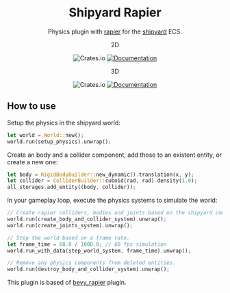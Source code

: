 <div align="center">

# Shipyard Rapier

Physics plugin with [rapier](https://github.com/dimforge/rapier) for the [shipyard](https://github.com/leudz/shipyard) ECS.

2D

![Crates.io](https://img.shields.io/crates/v/shipyard_rapier2d)
[![Documentation](https://docs.rs/shipyard_rapier2d/badge.svg)](https://docs.rs/shipyard_rapier2d)

3D

![Crates.io](https://img.shields.io/crates/v/shipyard_rapier3d)
[![Documentation](https://docs.rs/shipyard_rapier3d/badge.svg)](https://docs.rs/shipyard_rapier3d)

</div>

## How to use

Setup the physics in the shipyard world:
```rust
let world = World::new();
world.run(setup_physics).unwrap();
```

Create an body and a collider component, add those to an existent entity, or create a new one:
```rust
let body = RigidBodyBuilder::new_dynamic().translation(x, y);
let collider = ColliderBuilder::cuboid(rad, rad).density(1.0);
all_storages.add_entity((body, collider));
```

In your gameplay loop, execute the physics systems to simulate the world:
```rust
// Create rapier colliders, bodies and joints based on the shipyard components.
world.run(create_body_and_collider_system).unwrap();
world.run(create_joints_system).unwrap();

// Step the world based on a frame rate.
let frame_time = 60.0 / 1000.0; // 60 fps simulation
world.run_with_data(step_world_system, frame_time).unwrap();

// Remove any physics components from deleted entities.
world.run(destroy_body_and_collider_system).unwrap();
```

This plugin is based of [bevy_rapier](https://github.com/dimforge/bevy_rapier/) plugin.
